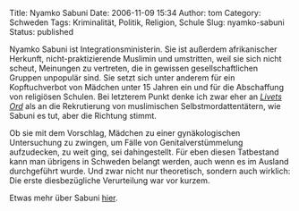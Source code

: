 Title: Nyamko Sabuni
Date: 2006-11-09 15:34
Author: tom
Category: Schweden
Tags: Kriminalität, Politik, Religion, Schule
Slug: nyamko-sabuni
Status: published

Nyamko Sabuni ist Integrationsministerin. Sie ist außerdem afrikanischer
Herkunft, nicht-praktizierende Muslimin und umstritten, weil sie sich
nicht scheut, Meinungen zu vertreten, die in gewissen gesellschaftlichen
Gruppen unpopulär sind. Sie setzt sich unter anderem für ein
Kopftuchverbot von Mädchen unter 15 Jahren ein und für die Abschaffung
von religiösen Schulen. Bei letzterem Punkt denke ich zwar eher an
[*Livets Ord*](http://www.fiket.de/2006/06/15/livets-ord/) als an die
Rekrutierung von muslimischen Selbstmordattentätern, wie Sabuni es tut,
aber die Richtung stimmt.

Ob sie mit dem Vorschlag, Mädchen zu einer gynäkologischen Untersuchung
zu zwingen, um Fälle von Genitalverstümmelung aufzudecken, zu weit ging,
sei dahingestellt. Für eben diesen Tatbestand kann man übrigens in
Schweden belangt werden, auch wenn es im Ausland durchgeführt wurde. Und
zwar nicht nur theoretisch, sondern auch wirklich: Die erste
diesbezügliche Verurteilung war vor kurzem.

Etwas mehr über Sabuni
[hier](http://eurabia.blogse.nl/log/nyamko-sabuni-schwedens-hirsi-ali.html).

